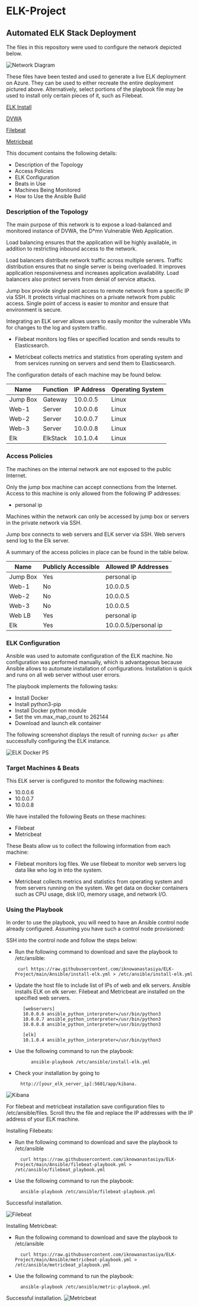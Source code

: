 # ELK-Project

## Automated ELK Stack Deployment

The files in this repository were used to configure the network depicted below.

![Network Diagram](https://github.com/iknowanastasiya/ELK-Project/blob/main/Images/NetworkDiagram.png)


These files have been tested and used to generate a live ELK deployment on Azure. They can be used to either recreate the entire deployment pictured above. Alternatively, select portions of the playbook file may be used to install only certain pieces of it, such as Filebeat.

[ELK Install](https://github.com/iknowanastasiya/ELK-Project/blob/main/Ansible/install-elk.yml)

[DVWA](https://github.com/iknowanastasiya/ELK-Project/blob/main/Ansible/dvwa-playbook.yml)

[Filebeat](https://github.com/iknowanastasiya/ELK-Project/blob/main/Ansible/filebeat-playbook.yml)

[Metricbeat](https://github.com/iknowanastasiya/ELK-Project/blob/main/Ansible/metricbeat-playbook.com)

This document contains the following details:

- Description of the Topology
- Access Policies
- ELK Configuration
- Beats in Use
- Machines Being Monitored
- How to Use the Ansible Build

### Description of the Topology

The main purpose of this network is to expose a load-balanced and monitored instance of DVWA, the D*mn Vulnerable Web Application.

Load balancing ensures that the application will be highly available, in addition to restricting inbound access to the network.  

Load balancers distribute network traffic across multiple servers. Traffic distribution ensures that no single server is being overloaded. It improves application responsiveness and increases application availability. Load balancers also protect servers from denial of service attacks.

Jump box provide single point access to remote network from a specific IP via SSH. It protects virtual machines on a private network from public access. Single point of access is easier to monitor and ensure that environment is secure.

Integrating an ELK server allows users to easily monitor the vulnerable VMs for changes to the log and system traffic.

- Filebeat monitors log files or specified location and sends results to Elasticsearch.

- Metricbeat collects metrics and statistics from operating system and from services running on servers and send them to Elasticsearch.

  
  

The configuration details of each machine may be found below.


| Name | Function | IP Address | Operating System|
|--------|----------|------------|-------------|
| Jump Box | Gateway | 10.0.0.5 | Linux|
| Web-1 | Server | 10.0.0.6 | Linux |
| Web-2 | Server | 10.0.0.7 | Linux |
| Web-3 | Server | 10.0.0.8 | Linux |
| Elk | ElkStack | 10.1.0.4 | Linux |

### Access Policies

The machines on the internal network are not exposed to the public Internet.

Only the jump box machine can accept connections from the Internet. Access to this machine is only allowed from the following IP addresses:

- personal ip

Machines within the network can only be accessed by jump box or servers in the private network via SSH.

Jump box connects to web servers and ELK server via SSH. Web servers send log to the Elk server.

A summary of the access policies in place can be found in the table below.

| Name | Publicly Accessible | Allowed IP Addresses |
|------|----------------|---------------------|
| Jump Box | Yes | personal ip |
| Web-1 | No | 10.0.0.5 |
| Web-2 | No | 10.0.0.5 |
| Web-3 | No | 10.0.0.5 |
| Web LB | Yes | personal ip |
| Elk | Yes | 10.0.0.5/personal ip |

### ELK Configuration

Ansible was used to automate configuration of the ELK machine. No configuration was performed manually, which is advantageous because Ansible allows to automate installation of configurations. Installation is quick and runs on all web server without user errors.

The playbook implements the following tasks:
- Install Docker
- Install python3-pip
- Install Docker python module
- Set the vm.max_map_count to 262144
- Download and launch elk container

The following screenshot displays the result of running `docker ps` after successfully configuring the ELK instance.

![ELK Docker PS](https://github.com/iknowanastasiya/ELK-Project/blob/main/Images/docker_ps_output.png)

### Target Machines & Beats

This ELK server is configured to monitor the following machines:
- 10.0.0.6
- 10.0.0.7
- 10.0.0.8

We have installed the following Beats on these machines:
- Filebeat
- Metricbeat

These Beats allow us to collect the following information from each machine:

- Filebeat monitors log files. We use filebeat to monitor web servers log data like who log in into the system.

- Metricbeat collects metrics and statistics from operating system and from servers running on the system. We get data on docker containers such as CPU usage, disk I/O, memory usage, and network I/O.
  
### Using the Playbook

In order to use the playbook, you will need to have an Ansible control node already configured. Assuming you have such a control node provisioned:

SSH into the control node and follow the steps below:
 - Run the following command to download and save the playbook to /etc/ansible: 

		curl https://raw.githubusercontent.com/iknowanastasiya/ELK-Project/main/Ansible/install-elk.yml > /etc/ansible/install-elk.yml

- Update the host file to include list of IPs of web and elk servers. Ansible installs ELK on elk server. Filebeat and Metricbeat are installed on the specified web servers.

		 [webservers]	
		 10.0.0.6 ansible_python_interpreter=/usr/bin/python3
		 10.0.0.7 ansible_python_interpreter=/usr/bin/python3
		 10.0.0.8 ansible_python_interpreter=/usr/bin/python3
	
		 [elk]
		 10.1.0.4 ansible_python_interpreter=/usr/bin/python3

- Use the following command to run the playbook:

			ansible-playbook /etc/ansible/install-elk.yml
- Check your installation by going to 
				
		http://[your_elk_server_ip]:5601/app/kibana.
![Kibana](https://github.com/iknowanastasiya/ELK-Project/blob/main/Images/Kibana.png)

For filebeat and metricbeat installation save configuration files to /etc/ansible/files. Scroll thru the file and replace the IP addresses with the IP address of your ELK machine. 
 
 Installing Filebeats:

- Run the following command to download and save the playbook to /etc/ansible 
								
		curl https://raw.githubusercontent.com/iknowanastasiya/ELK-Project/main/Ansible/filebeat-playbook.yml > /etc/ansible/filebeat_playbook.yml

- Use the following command to run the playbook:
	
		ansible-playbook /etc/ansible/filebeat-playbook.yml
Successful installation.

![Filebeat](https://github.com/iknowanastasiya/ELK-Project/blob/main/Images/Filebeat.png)

 Installing Metricbeat:

- Run the following command to download and save the playbook to /etc/ansible 
								
		curl https://raw.githubusercontent.com/iknowanastasiya/ELK-Project/main/Ansible/metricbeat-playbook.yml > /etc/ansible/metricbeat_playbook.yml

- Use the following command to run the playbook:
	
		ansible-playbook /etc/ansible/metric-playbook.yml
Successful installation. 
![Metricbeat](https://github.com/iknowanastasiya/ELK-Project/blob/main/Images/Metricbeat.png)

